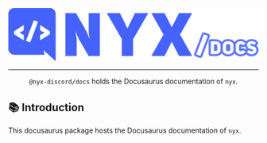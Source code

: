 ![nyx/docs Logo](static/img/nyx_docs.png)

---

<p align="center">
  <code>@nyx-discord/docs</code> holds the Docusaurus documentation of <code>nyx</code>.
</p>

## 📚 Introduction

This docusaurus package hosts the Docusaurus documentation of <code>nyx</code>.
